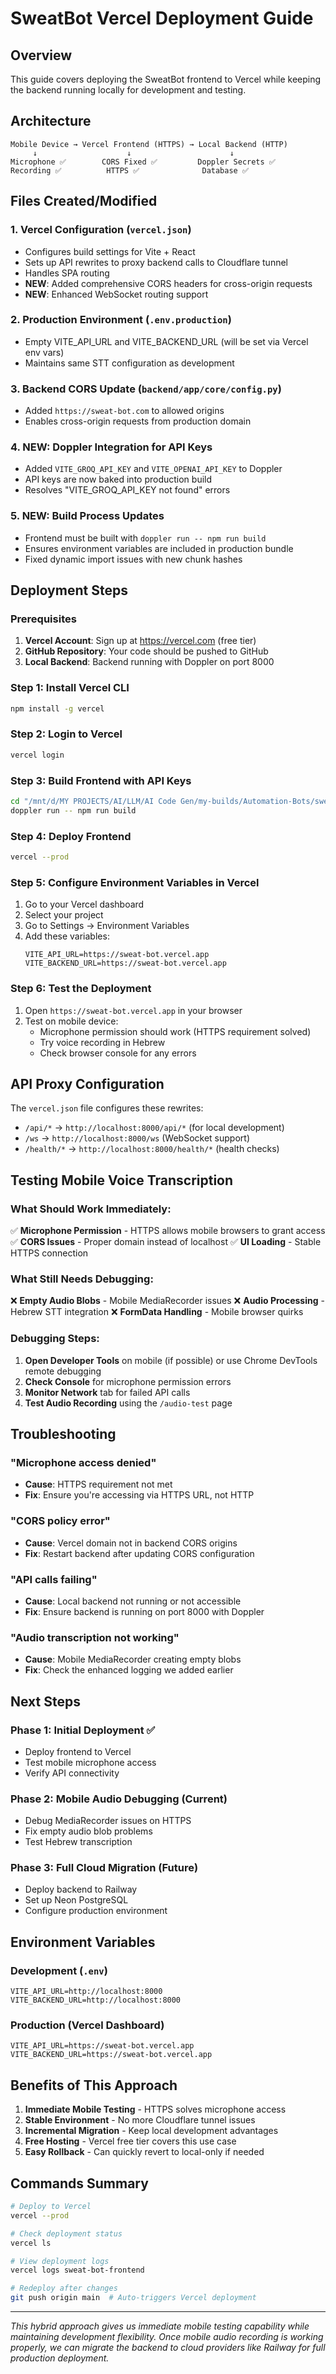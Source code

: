 # SweatBot Vercel Deployment Guide

## Overview
This guide covers deploying the SweatBot frontend to Vercel while keeping the backend running locally for development and testing.

## Architecture
```
Mobile Device → Vercel Frontend (HTTPS) → Local Backend (HTTP)
     ↓                    ↓                      ↓
Microphone ✅        CORS Fixed ✅         Doppler Secrets ✅
Recording ✅          HTTPS ✅              Database ✅
```

## Files Created/Modified

### 1. Vercel Configuration (`vercel.json`)
- Configures build settings for Vite + React
- Sets up API rewrites to proxy backend calls to Cloudflare tunnel
- Handles SPA routing
- **NEW**: Added comprehensive CORS headers for cross-origin requests
- **NEW**: Enhanced WebSocket routing support

### 2. Production Environment (`.env.production`)
- Empty VITE_API_URL and VITE_BACKEND_URL (will be set via Vercel env vars)
- Maintains same STT configuration as development

### 3. Backend CORS Update (`backend/app/core/config.py`)
- Added `https://sweat-bot.com` to allowed origins
- Enables cross-origin requests from production domain

### 4. **NEW: Doppler Integration for API Keys**
- Added `VITE_GROQ_API_KEY` and `VITE_OPENAI_API_KEY` to Doppler
- API keys are now baked into production build
- Resolves "VITE_GROQ_API_KEY not found" errors

### 5. **NEW: Build Process Updates**
- Frontend must be built with `doppler run -- npm run build`
- Ensures environment variables are included in production bundle
- Fixed dynamic import issues with new chunk hashes

## Deployment Steps

### Prerequisites
1. **Vercel Account**: Sign up at https://vercel.com (free tier)
2. **GitHub Repository**: Your code should be pushed to GitHub
3. **Local Backend**: Backend running with Doppler on port 8000

### Step 1: Install Vercel CLI
```bash
npm install -g vercel
```

### Step 2: Login to Vercel
```bash
vercel login
```

### Step 3: Build Frontend with API Keys
```bash
cd "/mnt/d/MY PROJECTS/AI/LLM/AI Code Gen/my-builds/Automation-Bots/sweatbot/personal-ui-vite"
doppler run -- npm run build
```

### Step 4: Deploy Frontend
```bash
vercel --prod
```

### Step 5: Configure Environment Variables in Vercel
1. Go to your Vercel dashboard
2. Select your project
3. Go to Settings → Environment Variables
4. Add these variables:
   ```
   VITE_API_URL=https://sweat-bot.vercel.app
   VITE_BACKEND_URL=https://sweat-bot.vercel.app
   ```

### Step 6: Test the Deployment
1. Open `https://sweat-bot.vercel.app` in your browser
2. Test on mobile device:
   - Microphone permission should work (HTTPS requirement solved)
   - Try voice recording in Hebrew
   - Check browser console for any errors

## API Proxy Configuration

The `vercel.json` file configures these rewrites:
- `/api/*` → `http://localhost:8000/api/*` (for local development)
- `/ws` → `http://localhost:8000/ws` (WebSocket support)
- `/health/*` → `http://localhost:8000/health/*` (health checks)

## Testing Mobile Voice Transcription

### What Should Work Immediately:
✅ **Microphone Permission** - HTTPS allows mobile browsers to grant access
✅ **CORS Issues** - Proper domain instead of localhost
✅ **UI Loading** - Stable HTTPS connection

### What Still Needs Debugging:
❌ **Empty Audio Blobs** - Mobile MediaRecorder issues
❌ **Audio Processing** - Hebrew STT integration
❌ **FormData Handling** - Mobile browser quirks

### Debugging Steps:
1. **Open Developer Tools** on mobile (if possible) or use Chrome DevTools remote debugging
2. **Check Console** for microphone permission errors
3. **Monitor Network** tab for failed API calls
4. **Test Audio Recording** using the `/audio-test` page

## Troubleshooting

### "Microphone access denied"
- **Cause**: HTTPS requirement not met
- **Fix**: Ensure you're accessing via HTTPS URL, not HTTP

### "CORS policy error"
- **Cause**: Vercel domain not in backend CORS origins
- **Fix**: Restart backend after updating CORS configuration

### "API calls failing"
- **Cause**: Local backend not running or not accessible
- **Fix**: Ensure backend is running on port 8000 with Doppler

### "Audio transcription not working"
- **Cause**: Mobile MediaRecorder creating empty blobs
- **Fix**: Check the enhanced logging we added earlier

## Next Steps

### Phase 1: Initial Deployment ✅
- Deploy frontend to Vercel
- Test mobile microphone access
- Verify API connectivity

### Phase 2: Mobile Audio Debugging (Current)
- Debug MediaRecorder issues on HTTPS
- Fix empty audio blob problems
- Test Hebrew transcription

### Phase 3: Full Cloud Migration (Future)
- Deploy backend to Railway
- Set up Neon PostgreSQL
- Configure production environment

## Environment Variables

### Development (`.env`)
```
VITE_API_URL=http://localhost:8000
VITE_BACKEND_URL=http://localhost:8000
```

### Production (Vercel Dashboard)
```
VITE_API_URL=https://sweat-bot.vercel.app
VITE_BACKEND_URL=https://sweat-bot.vercel.app
```

## Benefits of This Approach

1. **Immediate Mobile Testing** - HTTPS solves microphone access
2. **Stable Environment** - No more Cloudflare tunnel issues
3. **Incremental Migration** - Keep local development advantages
4. **Free Hosting** - Vercel free tier covers this use case
5. **Easy Rollback** - Can quickly revert to local-only if needed

## Commands Summary

```bash
# Deploy to Vercel
vercel --prod

# Check deployment status
vercel ls

# View deployment logs
vercel logs sweat-bot-frontend

# Redeploy after changes
git push origin main  # Auto-triggers Vercel deployment
```

---

*This hybrid approach gives us immediate mobile testing capability while maintaining development flexibility. Once mobile audio recording is working properly, we can migrate the backend to cloud providers like Railway for full production deployment.*